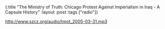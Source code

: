 {:title "The Ministry of Truth: Chicago Protest Against Imperialism in Iraq - A Capsule History"
:layout :post
:tags  ["radio"]}

<http://www.szcz.org/audio/tmot_2005-03-31.mp3>

